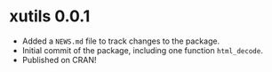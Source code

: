 # xutils 0.0.1

* Added a `NEWS.md` file to track changes to the package.
* Initial commit of the package, including one function `html_decode`.
* Published on CRAN!
